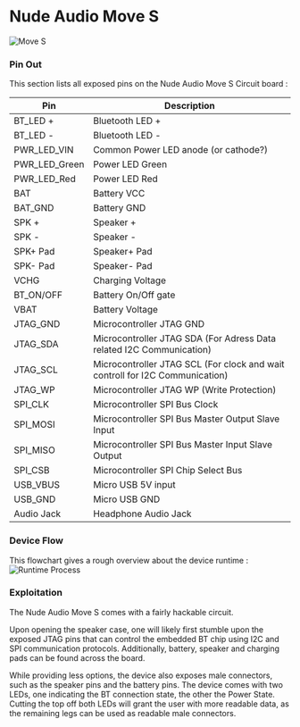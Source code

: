# Nude Audio Move S
![Move S](https://rawgit.com/UniQHW/Fritzing-Parts/master/NudeAudio/MoveS/MoveS_Breadboard.svg)

### Pin Out

This section lists all exposed pins on the Nude Audio Move S Circuit board :

|Pin|Description|
|---|-----------|
|BT_LED +|Bluetooth LED +|
|BT_LED -|Bluetooth LED -|
|PWR_LED_VIN|Common Power LED anode (or cathode?)|
|PWR_LED_Green|Power LED Green|
|PWR_LED_Red|Power LED Red|
|BAT|Battery VCC|
|BAT_GND|Battery GND|
|SPK +|Speaker +|
|SPK -|Speaker -|
|SPK+ Pad|Speaker+ Pad|
|SPK- Pad|Speaker- Pad|
|VCHG|Charging Voltage|
|BT_ON/OFF|Battery On/Off gate|
|VBAT|Battery Voltage|
|JTAG_GND|Microcontroller JTAG GND|
|JTAG_SDA|Microcontroller JTAG SDA (For Adress Data related I2C Communication)|
|JTAG_SCL|Microcontroller JTAG SCL (For clock and wait controll for I2C Communication)|
|JTAG_WP|Microcontroller JTAG WP (Write Protection)|
|SPI_CLK|Microcontroller SPI Bus Clock|
|SPI_MOSI|Microcontroller SPI Bus Master Output Slave Input|
|SPI_MISO|Microcontroller SPI Bus Master Input Slave Output|
|SPI_CSB|Microcontroller SPI Chip Select Bus|
|USB_VBUS|Micro USB 5V input|
|USB_GND|Micro USB GND|
|Audio Jack|Headphone Audio Jack|

### Device Flow
This flowchart gives a rough overview about the device runtime : 
![Runtime Process](MoveS_RuntimeProcess.png)

### Exploitation
The Nude Audio Move S comes with a fairly hackable circuit. 

Upon opening the speaker case, one will likely first stumble upon the exposed JTAG pins that can control the embedded BT chip using I2C and SPI communication protocols. Additionally, battery, speaker and charging pads can be found across the board. 

While providing less options, the device also exposes male connectors, such as the speaker pins and the battery pins. The device comes with two LEDs, one indicating the BT connection state, the other the Power State. Cutting the top off both LEDs will grant the user with more readable data, as the remaining legs can be used as readable male connectors.
